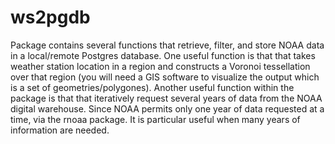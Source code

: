 # ws2pgdb
Package contains several functions that retrieve, filter, and store NOAA data in a local/remote Postgres database. 
One useful function is that that takes weather station location in a region and constructs a Voronoi tessellation over that region (you will need a GIS software to visualize the output which is a set of geometries/polygones). 
Another useful function within the package is that that iteratively request several years of data from the NOAA digital warehouse. Since NOAA permits only one year of data requested at a time, via the rnoaa package. It is particular useful when many years of information are needed. 


